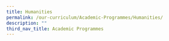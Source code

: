 ```yaml
---
title: Humanities
permalink: /our-curriculum/Academic-Programmes/Humanities/
description: ""
third_nav_title: Academic Programmes
---
```


